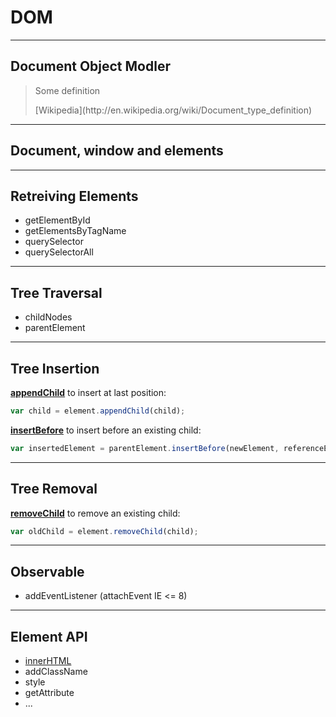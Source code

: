 DOM
===

---

Document Object Modler
----------------------

> Some definition
>
> <!-- .element: class="source" --> [Wikipedia](http://en.wikipedia.org/wiki/Document_type_definition)

---

Document, window and elements
-----------------------------

---

Retreiving Elements
-------------------

* getElementById
* getElementsByTagName
* querySelector
* querySelectorAll

---

Tree Traversal
--------------

* childNodes
* parentElement

---

Tree Insertion
--------------

[**appendChild**](https://developer.mozilla.org/en-US/docs/Web/API/Node.appendChild) to insert at last position:

``` javascript
var child = element.appendChild(child);
```

[**insertBefore**](https://developer.mozilla.org/en-US/docs/Web/API/Node.insertBefore) to insert before an existing child:

``` javascript
var insertedElement = parentElement.insertBefore(newElement, referenceElement);
```

---

Tree Removal
------------

[**removeChild**](https://developer.mozilla.org/en-US/docs/Web/API/Node.removeChild) to remove an existing child:

``` javascript
var oldChild = element.removeChild(child);
```

---

Observable
----------

* addEventListener (attachEvent IE <= 8)

---

Element API
-----------

* [innerHTML](https://developer.mozilla.org/en-US/docs/Web/API/Element.innerHTML)
* addClassName
* style
* getAttribute
* ...

